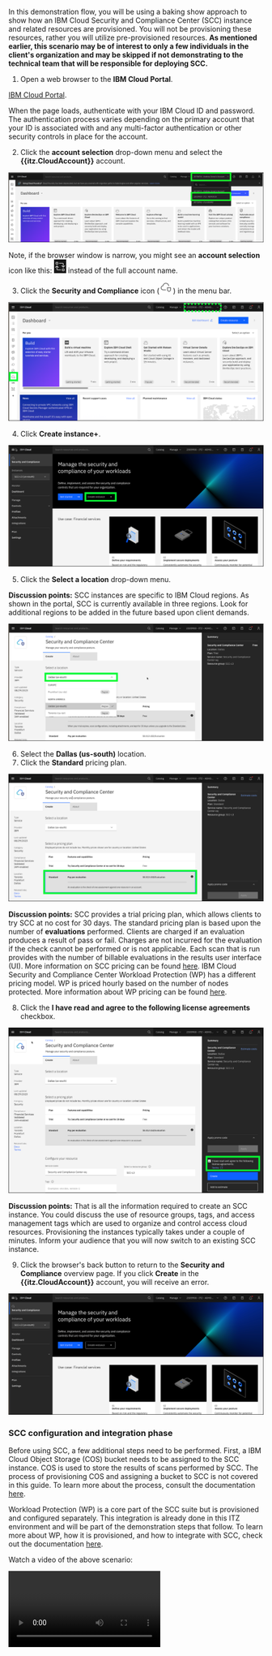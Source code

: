 In this demonstration flow, you will be using a baking show approach to show how an IBM Cloud Security and Compliance Center (SCC) instance and related resources are provisioned. You will not be provisioning these resources, rather you will utilize pre-provisioned resources. **As mentioned earlier, this scenario may be of interest to only a few individuals in the client's organization and may be skipped if not demonstrating to the technical team that will be responsible for deploying SCC.**

1. Open a web browser to the **IBM Cloud Portal**.

<a href="https://cloud.ibm.com" target="_blank">IBM Cloud Portal</a>.

When the page loads, authenticate with your IBM Cloud ID and password. The authentication process varies depending on the primary account that your ID is associated with and any multi-factor authentication or other security controls in place for the account.

2. Click the **account selection** drop-down menu and select the **{{itz.CloudAccount}}** account.

![](../env/_attachments/switchAccount.png)

Note, if the browser window is narrow, you might see an **account selection** icon like this: ![](../env/_attachments/switchAccountIcon.png) instead of the full account name.

3. Click the **Security and Compliance** icon (![](_attachments/sccIcon.png)) in the menu bar.
   
![](_attachments/dashBoard.png)

4. Click **Create instance+**.

![](_attachments/sccOverviewPage.png)

5. Click the **Select a location** drop-down menu.

**Discussion points:** SCC instances are specific to IBM Cloud regions. As shown in the portal, SCC is currently available in three regions. Look for additional regions to be added in the future based upon client demands.

![](_attachments/sccProvision-location.png)

6. Select the **Dallas (us-south)** location.
7. Click the **Standard** pricing plan.

![](_attachments/sccProvision-pricingPlan.png)

**Discussion points:** SCC provides a trial pricing plan, which allows clients to try SCC at no cost for 30 days. The standard pricing plan is based upon the number of **evaluations** performed. Clients are charged if an evaluation produces a result of pass or fail. Charges are not incurred for the evaluation if the check cannot be performed or is not applicable. Each scan that is run provides with the number of billable evaluations in the results user interface (UI). More information on SCC pricing can be found <a href="https://cloud.ibm.com/docs/security-compliance?topic=security-compliance-scc-pricing&interface=ui" target="_blank">here</a>. IBM Cloud Security and Compliance Center Workload Protection (WP) has a different pricing model. WP is priced hourly based on the number of nodes protected. More information about WP pricing can be found <a href="https://cloud.ibm.com/docs/workload-protection?topic=workload-protection-pricing_plans" target="_blank">here</a>.

8. Click the **I have read and agree to the following license agreements** checkbox.

![](_attachments/sccProvision-agreement.png)

**Discussion points:** That is all the information required to create an SCC instance. You could discuss the use of resource groups, tags, and access management tags which are used to organize and control access cloud resources. Provisioning the instances typically takes under a couple of minutes. Inform your audience that you will now switch to an existing SCC instance. 

9. Click the browser's back button to return to the **Security and Compliance** overview page. If you click **Create** in the **{{itz.CloudAccount}}** account, you will receive an error. 

![](_attachments/sccOverviewPage2.png)

### SCC configuration and integration phase

Before using SCC, a few additional steps need to be performed. First, a IBM Cloud Object Storage (COS) bucket needs to be assigned to the SCC instance. COS is used to store the results of scans performed by SCC. The process of provisioning COS and assigning a bucket to SCC is not covered in this guide. To learn more about the process, consult the documentation <a href="https://cloud.ibm.com/docs/security-compliance?topic=security-compliance-storage&interface=ui" target="_blank">here</a>.

Workload Protection (WP) is a core part of the SCC suite but is provisioned and configured separately. This integration is already done in this ITZ environment and will be part of the demonstration steps that follow. To learn more about WP, how it is provisioned, and how to integrate with SCC, check out the documentation <a href="https://cloud.ibm.com/docs/workload-protection?topic=workload-protection-getting-started" target="_blank">here</a>.

Watch a video of the above scenario:

![type:video](./_videos/SCC-provisioning-final.mp4)
